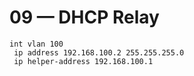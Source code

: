 # 09 — DHCP Relay
```text
int vlan 100
 ip address 192.168.100.2 255.255.255.0
 ip helper-address 192.168.100.1
```
